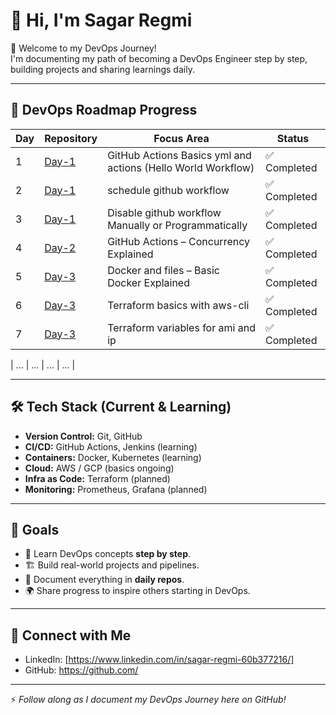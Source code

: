 
# 👋 Hi, I'm Sagar Regmi  

🚀 Welcome to my DevOps Journey!  
I'm documenting my path of becoming a DevOps Engineer step by step, building projects and sharing learnings daily.  

---

## 📅 DevOps Roadmap Progress  

| Day | Repository | Focus Area | Status |
|-----|------------|------------|--------|
| 1   | [Day-1](https://github.com/sagarregmi2057/GithubActions) | GitHub Actions Basics yml and actions (Hello World Workflow) | ✅ Completed |
| 2   | [Day-1](https://github.com/sagarregmi2057/Schedule-Github-Workflow ) | schedule github workflow| ✅ Completed |
| 3  | [Day-1](https://github.com/sagarregmi2057/Disable-workflow ) | Disable github workflow Manually or Programmatically| ✅ Completed |
| 4  | [Day-2](https://github.com/sagarregmi2057/Job-Concurrency-in-GitHub-Actions ) | GitHub Actions – Concurrency Explained | ✅ Completed |
| 5  | [Day-3](https://github.com/sagarregmi2057/Docker-Beginner ) | Docker and files – Basic Docker Explained | ✅ Completed |
| 6  | [Day-3](https://github.com/sagarregmi2057/Terraform-ec2-miniprojects ) | Terraform basics with aws-cli  | ✅ Completed |
| 7  | [Day-3](https://github.com/sagarregmi2057/terraform-variables ) | Terraform variables for ami and ip  | ✅ Completed |




| ... | ...        | ...        | ...    |

---

## 🛠️ Tech Stack (Current & Learning)  

- **Version Control:** Git, GitHub  
- **CI/CD:** GitHub Actions, Jenkins (learning)  
- **Containers:** Docker, Kubernetes (learning)  
- **Cloud:** AWS / GCP (basics ongoing)  
- **Infra as Code:** Terraform (planned)  
- **Monitoring:** Prometheus, Grafana (planned)  

---

## 🎯 Goals  

- 📖 Learn DevOps concepts **step by step**.  
- 🏗️ Build real-world projects and pipelines.  
- 📝 Document everything in **daily repos**.  
- 🌍 Share progress to inspire others starting in DevOps.  

---

## 🌱 Connect with Me  

- LinkedIn: [https://www.linkedin.com/in/sagar-regmi-60b377216/]   
- GitHub: [https://github.com/<sagarregmi2056>](https://github.com/sagarregmi2056)  

---

⚡ *Follow along as I document my DevOps Journey here on GitHub!*  
